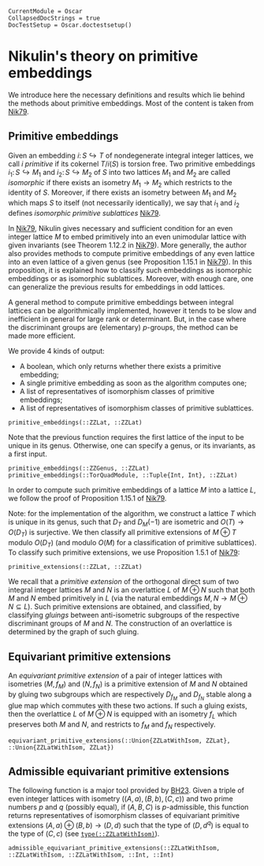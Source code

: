 ```@meta
CurrentModule = Oscar
CollapsedDocStrings = true
DocTestSetup = Oscar.doctestsetup()
```

# Nikulin's theory on primitive embeddings

We introduce here the necessary definitions and results which lie behind the
methods about primitive embeddings. Most of the content is taken from
[Nik79](@cite).

## Primitive embeddings

Given an embedding $i\colon S\hookrightarrow T$ of nondegenerate integral
integer lattices, we call $i$ *primitive* if its cokernel $T/i(S)$ is torsion
free. Two primitive embeddings $i_1\colon S\hookrightarrow M_1$ and
$i_2\colon S \hookrightarrow M_2$ of $S$ into two lattices $M_1$ and $M_2$ are
called *isomorphic* if there exists an isometry $M_1 \to M_2$ which restricts
to the identity of $S$. Moreover, if there exists an isometry between $M_1$ and
$M_2$ which maps $S$ to itself (not necessarily identically), we say that $i_1$
and $i_2$ defines *isomorphic primitive sublattices* [Nik79](@cite).

In [Nik79](@cite), Nikulin gives necessary and sufficient condition for an
even integer lattice $M$ to embed primitively into an even unimodular lattice
with given invariants (see Theorem 1.12.2 in [Nik79](@cite)). More generally,
the author also provides methods to compute primitive embeddings of any even
lattice into an even lattice of a given genus (see Proposition 1.15.1 in
[Nik79](@cite)). In this proposition, it is explained how to classify such
embeddings as isomorphic embeddings or as isomorphic sublattices. Moreover,
with enough care, one can generalize the previous results for embeddings in odd
lattices.

A general method to compute primitive embeddings between integral lattices
can be algorithmically implemented, however it tends to be slow and inefficient
in general for large rank or determinant. But, in the case where the
discriminant groups are (elementary) $p$-groups, the method can be made
more efficient.

We provide 4 kinds of output:
* A boolean, which only returns whether there exists a primitive embedding;
* A single primitive embedding as soon as the algorithm computes one;
* A list of representatives of isomorphism classes of primitive embeddings;
* A list of representatives of isomorphism classes of primitive sublattices.

```@docs
primitive_embeddings(::ZZLat, ::ZZLat)
```

Note that the previous function requires the first lattice of the input to
be unique in its genus. Otherwise, one can specify a genus, or its invariants,
as a first input.

```@docs
primitive_embeddings(::ZZGenus, ::ZZLat)
primitive_embeddings(::TorQuadModule, ::Tuple{Int, Int}, ::ZZLat)
```

In order to compute such primitive embeddings of a lattice $M$ into a lattice
$L$, we follow the proof of Proposition 1.15.1 of [Nik79](@cite).

Note: for the implementation of the algorithm, we construct a lattice $T$ which
is unique in its genus, such that $D_T$ and $D_M(-1)$ are isometric and
$O(T)\to O(D_T)$ is surjective. We then classify all primitive
extensions of $M\oplus T$ modulo $O(D_T)$ (and modulo $O(M)$ for a
classification of primitive sublattices). To classify such primitive
extensions, we use Proposition 1.5.1 of [Nik79](@cite):

```@docs
primitive_extensions(::ZZLat, ::ZZLat)
```

We recall that a *primitive extension* of the orthogonal direct sum of two
integral integer lattices $M$ and $N$ is an overlattice $L$ of $M\oplus N$ such
that both $M$ and $N$ embed primitively in $L$ (via the natural embeddings
$M,N \to M\oplus N\subseteq L$). Such primitive extensions are obtained, and
classified, by classifying *gluings* between anti-isometric subgroups of the
respective discriminant groups of $M$ and $N$. The construction of an
overlattice is determined by the graph of such gluing.

## Equivariant primitive extensions

An *equivariant primitive extension* of a pair of integer lattices with
isometries $(M, f_M)$ and $(N, f_N)$ is a primitive extension of $M$ and $N$
obtained by gluing two subgroups which are respectively $D_{f_M}$ and
$D_{f_N}$ stable along a glue map which commutes with these two actions.
If such a gluing exists, then the overlattice $L$ of $M\oplus N$ is equipped
with an isometry $f_L$ which preserves both $M$ and $N$, and restricts to $f_M$
and $f_N$ respectively.

```@docs
equivariant_primitive_extensions(::Union{ZZLatWithIsom, ZZLat}, ::Union{ZZLatWithIsom, ZZLat})
```

## Admissible equivariant primitive extensions

The following function is a major tool provided by [BH23](@cite). Given
a triple of even integer lattices with isometry $((A, a), (B, b), (C, c))$
and two prime numbers $p$ and $q$ (possibly equal), if $(A, B, C)$ is
$p$-admissible, this function returns representatives of isomorphism classes of
equivariant primitive extensions $(A, a)\oplus (B, b)\to (D, d)$ such that the
type of $(D, d^q)$ is equal to the type of $(C, c)$
(see [`type(::ZZLatWithIsom)`](@ref)).

```@docs
admissible_equivariant_primitive_extensions(::ZZLatWithIsom, ::ZZLatWithIsom, ::ZZLatWithIsom, ::Int, ::Int)
```
